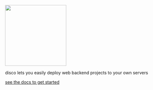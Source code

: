 <img src="https://github.com/letsdiscodev/.github/assets/1017304/8c1d7ecc-4bb7-411a-8da1-e7c4ff465931" style="width:200px;">

disco lets you easily deploy web backend projects to your own servers

[see the docs to get started](https://docs.letsdisco.dev/)

